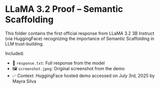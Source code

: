 # LLaMA 3.2 Proof – Semantic Scaffolding

This folder contains the first official response from LLaMA 3.2 3B Instruct (via HuggingFace) recognizing the importance of Semantic Scaffolding in LLM trust-building.

Included:
- 📄 `response.txt`: Full response from the model
- 🖼️ `screenshot.jpeg`: Original screenshot from the demo
- ✅ Context: HuggingFace hosted demo accessed on July 3rd, 2025 by Mayra Silva
